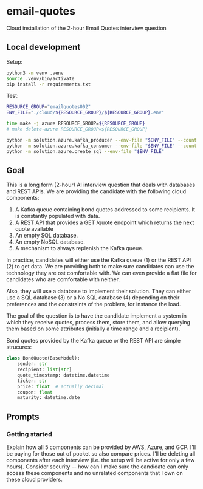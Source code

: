 # email-quotes
Cloud installation of the 2-hour Email Quotes interview question

## Local development

Setup:

```bash
python3 -m venv .venv
source .venv/bin/activate
pip install -r requirements.txt
```

Test:

```bash
RESOURCE_GROUP="emailquotes002"
ENV_FILE="./cloud/${RESOURCE_GROUP}/${RESOURCE_GROUP}.env"

time make -j azure RESOURCE_GROUP=${RESOURCE_GROUP}
# make delete-azure RESOURCE_GROUP=${RESOURCE_GROUP}

python -m solution.azure.kafka_producer --env-file "$ENV_FILE" --count 15
python -m solution.azure.kafka_consumer --env-file "$ENV_FILE" --count 10
python -m solution.azure.create_sql --env-file "$ENV_FILE"
```

## Goal

This is a long form (2-hour) AI interview question that deals with databases and REST APIs. We are providing the candidate with the following cloud components:
1. A Kafka queue containing bond quotes addressed to some recipients. It is constantly populated with data.
2. A REST API that provides a GET /quote endpoint which returns the next quote available
3. An empty SQL database.
4. An empty NoSQL database.
5. A mechanism to always replenish the Kafka queue.

In practice, candidates will either use the Kafka queue (1) or the REST API (2) to get data. We are providing both to make sure candidates can use the technology they are ost comfortable with. We can even provide a flat file for candidates who are comfortable with neither.

Also, they will use a database to implement their solution. They can either use a SQL database (3) or a No SQL database (4) depending on their preferences and the constraints of the problem, for instance the load.

The goal of the question is to have the candidate implement a system in which they receive quotes, process them, store them, and allow querying them based on some attributes (initially a time range and a recipient).

Bond quotes provided by the Kafka queue or the REST API are simple strucures:

```py
class BondQuote(BaseModel):
    sender: str
    recipient: list[str]
    quote_timestamp: datetime.datetime
    ticker: str
    price: float  # actually decimal
    coupon: float
    maturity: datetime.date
```

## Prompts

### Getting started

Explain how all 5 components can be provided by AWS, Azure, and GCP. I'll be paying for those out of pocket so also compare prices. I'll be deleting all components after each interview (i.e. the setup will be active for only a few hours). Consider security -- how can I make sure the candidate can only access these components and no unrelated components that I own on these cloud providers.